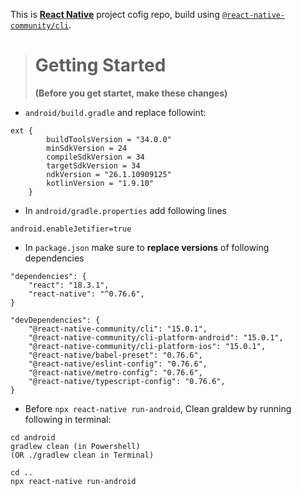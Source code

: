 This is [**React Native**](https://reactnative.dev) project cofig repo, build using [`@react-native-community/cli`](https://github.com/react-native-community/cli).

> # Getting Started
>
> **(Before you get startet, make these changes)**

- `android/build.gradle` and replace followint:

```
ext {
        buildToolsVersion = "34.0.0"
        minSdkVersion = 24
        compileSdkVersion = 34
        targetSdkVersion = 34
        ndkVersion = "26.1.10909125"
        kotlinVersion = "1.9.10"
    }
```

- In `android/gradle.properties` add following lines

```
android.enableJetifier=true
```

- In `package.json` make sure to **replace versions** of following dependencies

```
"dependencies": {
    "react": "18.3.1",
    "react-native": "^0.76.6",
}

"devDependencies": {
    "@react-native-community/cli": "15.0.1",
    "@react-native-community/cli-platform-android": "15.0.1",
    "@react-native-community/cli-platform-ios": "15.0.1",
    "@react-native/babel-preset": "0.76.6",
    "@react-native/eslint-config": "0.76.6",
    "@react-native/metro-config": "0.76.6",
    "@react-native/typescript-config": "0.76.6",
}
```

- Before `npx react-native run-android`, Clean graldew by running following in terminal:
```
cd android
gradlew clean (in Powershell) 
(OR ./gradlew clean in Terminal)

cd ..
npx react-native run-android
```